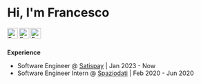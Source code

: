 # Hi, I'm Francesco

<a href="https://www.linkedin.com/in/tomaselli-/">
  <img align="left" alt="Francesco Tomaselli's Linkedin" width="24px" src="https://cdn1.iconfinder.com/data/icons/logotypes/32/square-linkedin-512.png" />
</a>
<a href="https://tomfran.github.io/">
  <img align="left" alt="Francesco Tomaselli's Website" width="24px" src="https://tomfran.github.io/favicon.ico" />
</a>
<a href="https://medium.com/@tomfran">
  <img align="left" alt="Francesco Tomaselli's Medium" width="24px" src="https://cdn2.iconfinder.com/data/icons/social-media-2285/512/1_Medium_colored_svg-512.png" />
</a>
<br/>
<br/>

**Experience**

* Software Engineer @ [Satispay](https://www.satispay.com/) | Jan 2023 - Now
* Software Engineer Intern @ [Spaziodati](https://www.spaziodati.eu) | Feb 2020 - Jun 2020
